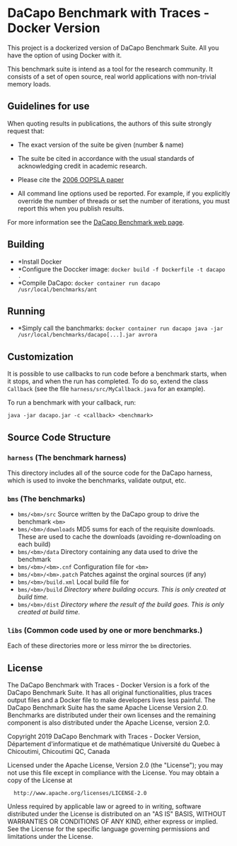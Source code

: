 DaCapo Benchmark with Traces - Docker Version
===================
This project is a dockerized version of DaCapo Benchmark Suite.
All you have the option of using Docker with it.

This benchmark suite is intend as a tool for the research community.
It consists of a set of open source, real world applications with
non-trivial memory loads.


## Guidelines for use

When quoting results in publications, the authors of this suite
strongly request that:

* The exact version of the suite be given (number & name)

* The suite be cited in accordance with the usual standards of acknowledging credit in academic research.

* Please cite the [2006 OOPSLA paper](http://doi.acm.org/10.1145/1167473.1167488)

* All command line options used be reported.  For example, if you explicitly override the number of threads or set the number of iterations, you must report this when you publish results. 

For more information see the [DaCapo Benchmark web page](http://dacapobench.org).


## Building

* *Install Docker
* *Configure the Doccker image: `docker build -f Dockerfile -t dacapo .`
* *Compile DaCapo: `docker container run dacapo /usr/local/benchmarks/ant`


## Running
* *Simply call the banchmarks: `docker container run dacapo java -jar /usr/local/benchmarks/dacapo[...].jar avrora`


## Customization

It is possible to use callbacks to run code before a benchmark starts, when it stops, and when the run has completed.
To do so, extend the class `Callback` (see the file `harness/src/MyCallback.java` for an example).

To run a benchmark with your callback, run:

    java -jar dacapo.jar -c <callback> <benchmark>

## Source Code Structure

### `harness` (The benchmark harness)

This directory includes all of the source code for the DaCapo harness, which is used to invoke the benchmarks, validate output, etc.

  
### `bms` (The benchmarks)

* `bms/<bm>/src` Source written by the DaCapo group to drive the benchmark `<bm>`
* `bms/<bm>/downloads`  MD5 sums for each of the requisite downloads.  These are used to cache the downloads (avoiding re-downloading on each build)
* `bms/<bm>/data` Directory containing any data used to drive the benchmark
* `bms/<bm>/<bm>.cnf` Configuration file for `<bm>`
* `bms/<bm>/<bm>.patch` Patches against the orginal sources (if any)
* `bms/<bm>/build.xml`  Local build file for <bm>
* `bms/<bm>/build` _Directory where building occurs.  This is only created at build time._
* `bms/<bm>/dist` _Directory where the result of the build goes.  This is only created at build time._


### `libs` (Common code used by one or more benchmarks.)

Each of these directories more or less mirror the `bm` directories.



## License

The DaCapo Benchmark with Traces - Docker Version is a fork of the DaCapo
Benchmark Suite. It has all original functionalities, plus traces output
files and a Docker file to make developers lives less painful. The DaCapo
Benchmark Suite has the same Apache License Version 2.0. Benchmarks are
distributed under their own licenses and the remaining component is also 
distributed under the Apache License, version 2.0.

   Copyright 2019 DaCapo Benchmark with Traces - Docker Version,
   Département d'informatique et de mathématique
   Université du Quebec à Chicoutimi,
   Chicoutimi QC, Canada

   Licensed under the Apache License, Version 2.0 (the "License");
   you may not use this file except in compliance with the License.
   You may obtain a copy of the License at

      http://www.apache.org/licenses/LICENSE-2.0

   Unless required by applicable law or agreed to in writing, software
   distributed under the License is distributed on an "AS IS" BASIS,
   WITHOUT WARRANTIES OR CONDITIONS OF ANY KIND, either express or implied.
   See the License for the specific language governing permissions and
   limitations under the License.